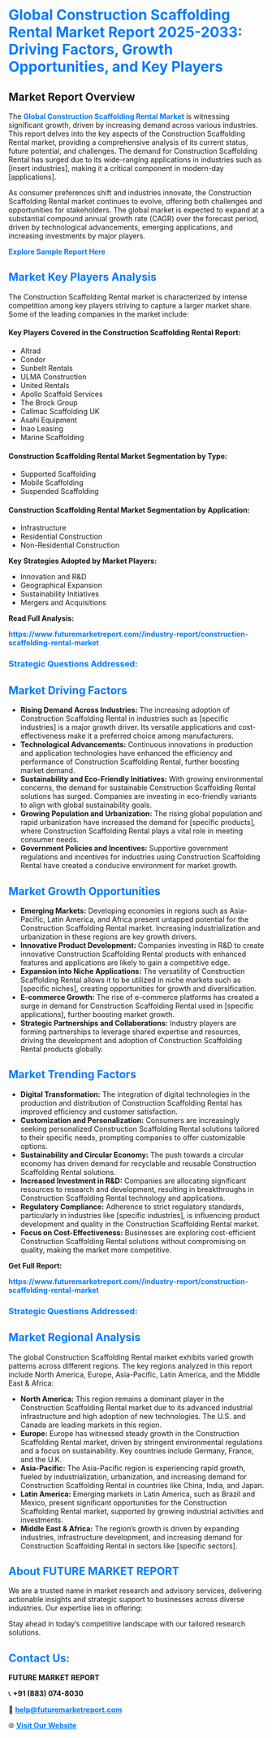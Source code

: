 <h1 style="color: #007BFF;">Global Construction Scaffolding Rental Market Report 2025-2033: Driving Factors, Growth Opportunities, and Key Players</h1>

<section id="overview">
<h2>Market Report Overview</h2>
<p>The <a href="https://www.futuremarketreport.com//industry-report/construction-scaffolding-rental-market" style="color: #007BFF; text-decoration: none;"><strong>Global Construction Scaffolding Rental Market</strong></a> is witnessing significant growth, driven by increasing demand across various industries. This report delves into the key aspects of the Construction Scaffolding Rental market, providing a comprehensive analysis of its current status, future potential, and challenges. The demand for Construction Scaffolding Rental has surged due to its wide-ranging applications in industries such as [insert industries], making it a critical component in modern-day [applications].</p>
<p>As consumer preferences shift and industries innovate, the Construction Scaffolding Rental market continues to evolve, offering both challenges and opportunities for stakeholders. The global market is expected to expand at a substantial compound annual growth rate (CAGR) over the forecast period, driven by technological advancements, emerging applications, and increasing investments by major players.</p>
</section>

<section id="overview">
<p><a href="https://www.futuremarketreport.com//request-sample/reportId=51167" style="color: #007BFF; text-decoration: none;"><strong>Explore Sample Report Here</strong></a></p>
</section>

<section id="key-players">
<h2 style="color: #007BFF;">Market Key Players Analysis</h2>
<p>The Construction Scaffolding Rental market is characterized by intense competition among key players striving to capture a larger market share. Some of the leading companies in the market include:</p>
<h4>Key Players Covered in the Construction Scaffolding Rental Report:</h4>
<ul><li>Altrad</li><li>Condor</li><li>Sunbelt Rentals</li><li>ULMA Construction</li><li>United Rentals</li><li>Apollo Scaffold Services</li><li>The Brock Group</li><li>Callmac Scaffolding UK</li><li>Asahi Equipment</li><li>Inao Leasing</li><li>Marine Scaffolding</li></ul>
<h4>Construction Scaffolding Rental Market Segmentation by Type:</h4>
<ul><li>Supported Scaffolding</li><li>Mobile Scaffolding</li><li>Suspended Scaffolding</li></ul>

<h4>Construction Scaffolding Rental Market Segmentation by Application:</h4>
<ul><li>Infrastructure</li><li>Residential Construction</li><li>Non-Residential Construction</li></ul>
<p><strong>Key Strategies Adopted by Market Players:</strong></p>
<ul>
<li>Innovation and R&D</li>
<li>Geographical Expansion</li>
<li>Sustainability Initiatives</li>
<li>Mergers and Acquisitions</li>
</ul>
</section>

<section>
<p><strong>Read Full Analysis: </strong></p><a href="https://www.futuremarketreport.com//industry-report/construction-scaffolding-rental-market" style="color: #007BFF; text-decoration: none;"><strong>https://www.futuremarketreport.com//industry-report/construction-scaffolding-rental-market</strong></a>
<h3 style="color: #007BFF;">Strategic Questions Addressed:</h3>
</section>

<section id="driving-factors">
<h2 style="color: #007BFF;">Market Driving Factors</h2>
<ul>
<li><strong>Rising Demand Across Industries:</strong> The increasing adoption of Construction Scaffolding Rental in industries such as [specific industries] is a major growth driver. Its versatile applications and cost-effectiveness make it a preferred choice among manufacturers.</li>
<li><strong>Technological Advancements:</strong> Continuous innovations in production and application technologies have enhanced the efficiency and performance of Construction Scaffolding Rental, further boosting market demand.</li>
<li><strong>Sustainability and Eco-Friendly Initiatives:</strong> With growing environmental concerns, the demand for sustainable Construction Scaffolding Rental solutions has surged. Companies are investing in eco-friendly variants to align with global sustainability goals.</li>
<li><strong>Growing Population and Urbanization:</strong> The rising global population and rapid urbanization have increased the demand for [specific products], where Construction Scaffolding Rental plays a vital role in meeting consumer needs.</li>
<li><strong>Government Policies and Incentives:</strong> Supportive government regulations and incentives for industries using Construction Scaffolding Rental have created a conducive environment for market growth.</li>
</ul>
</section>

<section id="growth-opportunities">
<h2 style="color: #007BFF;">Market Growth Opportunities</h2>
<ul>
<li><strong>Emerging Markets:</strong> Developing economies in regions such as Asia-Pacific, Latin America, and Africa present untapped potential for the Construction Scaffolding Rental market. Increasing industrialization and urbanization in these regions are key growth drivers.</li>
<li><strong>Innovative Product Development:</strong> Companies investing in R&D to create innovative Construction Scaffolding Rental products with enhanced features and applications are likely to gain a competitive edge.</li>
<li><strong>Expansion into Niche Applications:</strong> The versatility of Construction Scaffolding Rental allows it to be utilized in niche markets such as [specific niches], creating opportunities for growth and diversification.</li>
<li><strong>E-commerce Growth:</strong> The rise of e-commerce platforms has created a surge in demand for Construction Scaffolding Rental used in [specific applications], further boosting market growth.</li>
<li><strong>Strategic Partnerships and Collaborations:</strong> Industry players are forming partnerships to leverage shared expertise and resources, driving the development and adoption of Construction Scaffolding Rental products globally.</li>
</ul>
</section>

<section id="trending-factors">
<h2 style="color: #007BFF;">Market Trending Factors</h2>
<ul>
<li><strong>Digital Transformation:</strong> The integration of digital technologies in the production and distribution of Construction Scaffolding Rental has improved efficiency and customer satisfaction.</li>
<li><strong>Customization and Personalization:</strong> Consumers are increasingly seeking personalized Construction Scaffolding Rental solutions tailored to their specific needs, prompting companies to offer customizable options.</li>
<li><strong>Sustainability and Circular Economy:</strong> The push towards a circular economy has driven demand for recyclable and reusable Construction Scaffolding Rental solutions.</li>
<li><strong>Increased Investment in R&D:</strong> Companies are allocating significant resources to research and development, resulting in breakthroughs in Construction Scaffolding Rental technology and applications.</li>
<li><strong>Regulatory Compliance:</strong> Adherence to strict regulatory standards, particularly in industries like [specific industries], is influencing product development and quality in the Construction Scaffolding Rental market.</li>
<li><strong>Focus on Cost-Effectiveness:</strong> Businesses are exploring cost-efficient Construction Scaffolding Rental solutions without compromising on quality, making the market more competitive.</li>
</ul>
</section>

<section>
<p><strong>Get Full Report: </strong></p><a href="https://www.futuremarketreport.com//industry-report/construction-scaffolding-rental-market" style="color: #007BFF; text-decoration: none;"><strong>https://www.futuremarketreport.com//industry-report/construction-scaffolding-rental-market</strong></a>
<h3 style="color: #007BFF;">Strategic Questions Addressed:</h3>
</section>


<section id="regional-analysis">
<h2 style="color: #007BFF;">Market Regional Analysis</h2>
<p>The global Construction Scaffolding Rental market exhibits varied growth patterns across different regions. The key regions analyzed in this report include North America, Europe, Asia-Pacific, Latin America, and the Middle East & Africa:</p>
<ul>
<li><strong>North America:</strong> This region remains a dominant player in the Construction Scaffolding Rental market due to its advanced industrial infrastructure and high adoption of new technologies. The U.S. and Canada are leading markets in this region.</li>
<li><strong>Europe:</strong> Europe has witnessed steady growth in the Construction Scaffolding Rental market, driven by stringent environmental regulations and a focus on sustainability. Key countries include Germany, France, and the U.K.</li>
<li><strong>Asia-Pacific:</strong> The Asia-Pacific region is experiencing rapid growth, fueled by industrialization, urbanization, and increasing demand for Construction Scaffolding Rental in countries like China, India, and Japan.</li>
<li><strong>Latin America:</strong> Emerging markets in Latin America, such as Brazil and Mexico, present significant opportunities for the Construction Scaffolding Rental market, supported by growing industrial activities and investments.</li>
<li><strong>Middle East & Africa:</strong> The region’s growth is driven by expanding industries, infrastructure development, and increasing demand for Construction Scaffolding Rental in sectors like [specific sectors].</li>
</ul>
</section>

<footer>
<h2 style="color: #007BFF;">About FUTURE MARKET REPORT</h2>
<p>We are a trusted name in market research and advisory services, delivering actionable insights and strategic support to businesses across diverse industries. Our expertise lies in offering:</p>

<p>Stay ahead in today’s competitive landscape with our tailored research solutions.</p>

<h2 style="color: #007BFF;">Contact Us:</h2>
<p><strong>FUTURE MARKET REPORT</strong></p>
<p>📞 <strong>+91 (883) 074-8030</strong></p>
<p>📧 <strong><a href="mailto:help@futuremarketreport.com" style="color: #007BFF;">help@futuremarketreport.com</a></strong></p>
<p>🌐 <strong><a href="https://www.futuremarketreport.com/" style="color: #007BFF;">Visit Our Website</a></strong></p>
</footer>